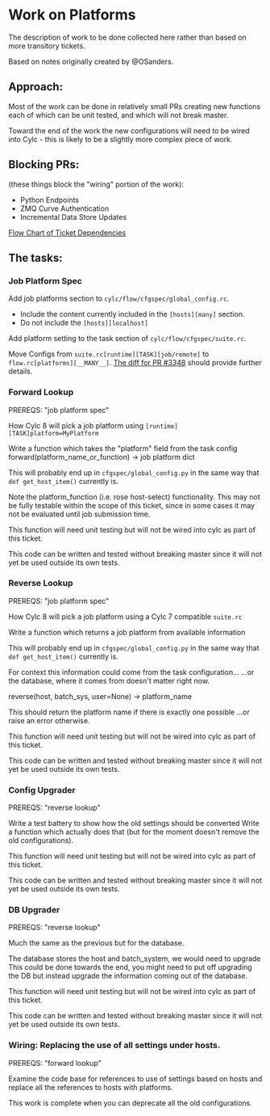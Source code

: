 # Work on Platforms

The description of work to be done collected here rather than based on more
transitory tickets.

Based on notes originally created by @OSanders.

## Approach:
Most of the work can be done in relatively small PRs creating new functions
each of which can be unit tested, and which will not break master.

Toward the end of the work the new configurations will need to be wired into
Cylc - this is likely to be a slightly more complex piece of work.

## ​Blocking PRs:

(these things block the "wiring" portion of the work):
* Python Endpoints
* ZMQ Curve Authentication
* Incremental Data Store Updates

[Flow Chart of Ticket Dependencies](https://mermaidjs.github.io/mermaid-live-editor/#/view/eyJjb2RlIjoiZ3JhcGggVERcblxuICAgIEEoSm9iIFBsYXRmb3JtIFNwZWMpIC0tPiBCKEZvcndhcmQgTG9va3VwKVxuICAgIEEgLS0-IEMoUmV2ZXJzZSBMb29rdXApXG4gICAgQyAtLT4gRChDb25maWcgVXBncmFkZXIpXG4gICBDIC0tPiBFKERhdGFiYXNlIFVwZ3JhZGVyKVxuQiAtLT4gRihXaXJlaW5nIDIpXG5HKFdpcmVpbmcgMSkgLS0-IEZcbkhbUHl0aG9uIEVuZHBvaW50c10gLS0-IEZcbkpbWk1RIEN1cnZlIEF1dGhdIC0tPiBGXG5LW0luY3JlbWVudGFsIERhdGEgU3RvcmUgVXBkYXRlc10gLS0-IEZcblxuc3R5bGUgSCBmaWxsOiNjY2NcbnN0eWxlIEogZmlsbDojY2NjXG5zdHlsZSBLIGZpbGw6I2NjYyIsIm1lcm1haWQiOnsidGhlbWUiOiJkZWZhdWx0In19)

## The tasks:

### Job Platform Spec

Add job platforms section to `cylc/flow/cfgspec/global_config.rc`.
* Include the content currently included in the `[hosts][many]` section.
* Do not include the `[hosts][localhost]`

Add platform setting to the task section of `cylc/flow/cfgspec/suite.rc`.

Move Configs from `suite.rc[runtime][TASK][job/remote]` to
`flow.rc[platforms][__MANY__]`. [The diff for PR #3348](https://github.com/cylc/cylc-flow/pull/3348/files/cb83a8ac04ac567488ae97061ee0f934ffc46bbd..ae70eafc03e045ce6255a8bb5910ca208991fb65) should provide further details.


### Forward Lookup
PREREQS: "job platform spec"

How Cylc 8 will pick a job platform using `[runtime][TASK]platform=MyPlatform`

Write a function which takes the "platform" field from the task config
forward(platform_name_or_function) -> job platform dict

This will probably end up in `cfgspec/global_config.py` in the same way that
`def get_host_item()` currently is.

Note the platform_function (i.e. rose host-select) functionality. This may not
be fully testable within the scope of this ticket, since in some cases it may
not be evaluated until job submission time.

This function will need unit testing but will not be wired into cylc as part of
this ticket.

This code can be written and tested without breaking master since it will not
yet be used outside its own tests.

### Reverse Lookup
PREREQS: "job platform spec"

How Cylc 8 will pick a job platform using a Cylc 7 compatible `suite.rc`

Write a function which returns a job platform from available information

This will probably end up in `cfgspec/global_config.py` in the same way that
`def get_host_item()` currently is.

For context this information could come from the task configuration...
...or the database, where it comes from doesn't matter right now.

reverse(host, batch_sys, user=None) -> platform_name

This should return the platform name if there is exactly one possible
...or raise an error otherwise.

This function will need unit testing but will not be wired into cylc as part of
this ticket.

This code can be written and tested without breaking master since it will not
yet be used outside its own tests.

### Config Upgrader

PREREQS: "reverse lookup"

Write a test battery to show how the old settings should be converted
Write a function which actually does that (but for the moment doesn't
remove the old configurations).

This function will need unit testing but will not be wired into cylc as part of
this ticket.

This code can be written and tested without breaking master since it will not
yet be used outside its own tests.

### DB Upgrader

PREREQS: "reverse lookup"

Much the same as the previous but for the database.

The database stores the host and batch_system, we would need to upgrade
This could be done towards the end, you might need to put off upgrading
the DB but instead upgrade the information coming out of the database.

This function will need unit testing but will not be wired into cylc as part of
this ticket.

This code can be written and tested without breaking master since it will not
yet be used outside its own tests.

### Wiring: Replacing the use of all settings under hosts.

PREREQS: "forward lookup"

Examine the code base for references to use of settings based on hosts and
replace all the references to hosts with platforms.

This work is complete when you can deprecate all the old configurations.


